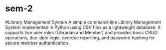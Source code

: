 # sem-2
#Library Management System 
A simple command-line Library Management System implemented in Python using CSV files as a lightweight database. It supports two user roles (Librarian and Member) and provides basic CRUD operations, due-date logic, overdue reporting, and password hashing for secure member authentication.

